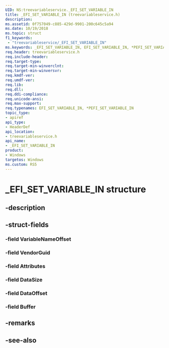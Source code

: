 ```yaml
---
UID: NS:treevariableservice._EFI_SET_VARIABLE_IN
title: _EFI_SET_VARIABLE_IN (treevariableservice.h)
description: 
ms.assetid: 0f757049-c885-429d-9901-200c645c5a94
ms.date: 10/19/2018
ms.topic: struct
f1_keywords:
 - "treevariableservice/_EFI_SET_VARIABLE_IN"
ms.keywords: _EFI_SET_VARIABLE_IN, EFI_SET_VARIABLE_IN, *PEFI_SET_VARIABLE_IN, 
req.header: treevariableservice.h
req.include-header:
req.target-type:
req.target-min-winverclnt:
req.target-min-winversvr:
req.kmdf-ver:
req.umdf-ver:
req.lib:
req.dll:
req.ddi-compliance:
req.unicode-ansi:
req.max-support:
req.typenames: EFI_SET_VARIABLE_IN, *PEFI_SET_VARIABLE_IN
topic_type: 
- apiref
api_type: 
- HeaderDef
api_location: 
- treevariableservice.h
api_name: 
- _EFI_SET_VARIABLE_IN
product:
- Windows
targetos: Windows
ms.custom: RS5
---
```


# _EFI_SET_VARIABLE_IN structure

## -description


## -struct-fields

### -field VariableNameOffset
 
### -field VendorGuid
 
### -field Attributes
 
### -field DataSize
 
### -field DataOffset
 
### -field Buffer
 

## -remarks

## -see-also

